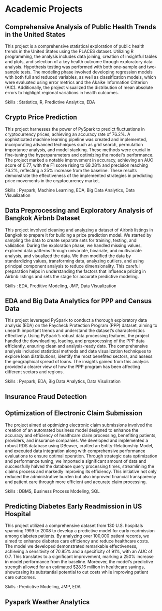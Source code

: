 # Academic Projects
## Comprehensive Analysis of Public Health Trends in the United States
This project is a comprehensive statistical exploration of public health trends in the United States using the PLACES dataset. Utilizing R programming, the analysis includes data joining, creation of insightful tables and plots, and selection of a key health outcome through exploratory data analysis. Hypothesis testing was performed with both one-sample and two-sample tests. The modeling phase involved developing regression models with both full and reduced variables, as well as classification models, which were evaluated using error metrics and the Akaike Information Criterion (AIC). Additionally, the project visualized the distribution of mean absolute errors to highlight regional variations in health outcomes.

Skills : Statistics, R, Predictive Analytics, EDA

## Crypto Price Prediction
This project harnesses the power of PySpark to predict fluctuations in cryptocurrency prices, achieving an accuracy rate of 76.2%. A sophisticated machine learning pipeline was created and implemented, incorporating advanced techniques such as grid search, permutation importance analysis, and model stacking. These methods were crucial in fine-tuning the hyperparameters and optimizing the model's performance. The project marked a notable improvement in accuracy, achieving an AUC score of 0.77, with the F1 score rising to 68.28% and precision reaching 76.2%, reflecting a 25% increase from the baseline. These results demonstrate the effectiveness of the implemented strategies in predicting price movements in the cryptocurrency market.

Skills : Pyspark, Machine Learning, EDA, Big Data Analytics, Data Visualization

## Data Preprocessing and Exploratory Analysis of Bangkok Airbnb Dataset
This project involved cleaning and analyzing a dataset of Airbnb listings in Bangkok to prepare it for building a price prediction model. We started by sampling the data to create separate sets for training, testing, and validation. During the exploration phase, we handled missing values, explored data patterns through univariate, bivariate, and multivariate analysis, and visualized the data. We then modified the data by standardizing values, transforming data, analyzing outliers, and using principal component analysis to reduce dimensionality. This careful preparation helps in understanding the factors that influence pricing in Airbnb listings and sets the stage for accurate predictive modeling.

Skills : EDA, Preditive Modeling, JMP, Data Visualization

## EDA and Big Data Analytics for PPP and Census Data
This project leveraged PySpark to conduct a thorough exploratory data analysis (EDA) on the Paycheck Protection Program (PPP) dataset, aiming to unearth important trends and understand the dataset’s characteristics effectively. Using PySpark’s robust data processing features, the project handled the downloading, loading, and preprocessing of the PPP data efficiently, ensuring clean and analysis-ready data. The comprehensive analysis included statistical methods and data visualization techniques to explore loan distributions, identify the most benefited sectors, and assess the geographical spread of loans. The insights gained from this analysis provided a clearer view of how the PPP program has been affecting different sectors and regions.

Skills : Pyspark, EDA, Big Data Analytics, Data Visulization

## Insurance Fraud Detection
## Optimization of Electronic Claim Submission
The project aimed at optimizing electronic claim submissions involved the creation of an automated business model designed to enhance the accuracy and efficiency of healthcare claim processing, benefiting patients, providers, and insurance companies. We developed and implemented a robust RDS database using DBeaver, crafted an Entity-Relationship Model, and executed data integration along with comprehensive performance evaluations to ensure optimal operation. Through strategic data optimization and performance tuning, we imported a significant amount of data and successfully halved the database query processing times, streamlining the claims process and markedly improving its efficiency. This initiative not only reduced the administrative burden but also improved financial transparency and patient care through more efficient and accurate claim processing.

Skills : DBMS, Business Process Modeling, SQL

## Predicting Diabetes Early Readmission in US Hospital
This project utilized a comprehensive dataset from 130 U.S. hospitals spanning 1999 to 2008 to develop a predictive model for early readmission among diabetes patients. By analyzing over 100,000 patient records, we aimed to enhance diabetes care efficiency and reduce healthcare costs. The model we developed demonstrated remarkable effectiveness, achieving a sensitivity of 70.85% and a specificity of 91%, with an AUC of 0.7. This translates to a significant improvement, marking a 250% increase in model performance from the baseline. Moreover, the model's predictive strength allowed for an estimated $28.16 million in healthcare savings, showcasing its substantial potential to cut costs while improving patient care outcomes.

Skills : Predictive Modeling, JMP, EDA

## Pyspark Weather Analytics
